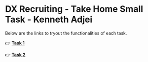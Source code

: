 # DX Recruiting - Take Home Small Task - Kenneth Adjei

Below are the links to tryout the functionalities of each task.

👉 [**Task 1**](https://kmadjei.github.io/dx-recruiting-take-home-exam/task1.html)

👉 [**Task 2**](https://kmadjei.github.io/dx-recruiting-take-home-exam/task2.html)